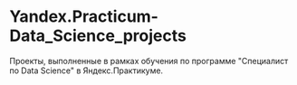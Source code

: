 # Yandex.Practicum-Data_Science_projects
Проекты, выполненные в рамках обучения по программе "Специалист по Data Science" в Яндекс.Практикуме.
